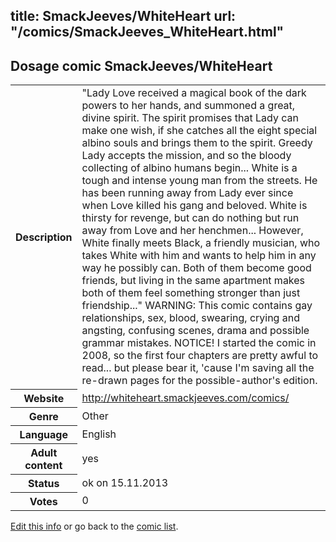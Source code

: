 title: SmackJeeves/WhiteHeart
url: "/comics/SmackJeeves_WhiteHeart.html"
---
Dosage comic SmackJeeves/WhiteHeart
-----------------------------------------

<p id="msg"></p>
<script type="text/javascript">
if (window.location.search === '?edit_info_mail=sent_ok') {
  var elem = document.getElementById("msg");
  elem.innerHTML = 'Edited information sucessfully sent for review, which is usually done daily. Thanks!';
  elem.className = 'ok';
}
</script>
<table class="comicinfo">
<tr>
<th>Description</th><td>&quot;Lady Love received a magical book of the dark powers to her hands, and summoned a great, divine spirit. The spirit promises that Lady can make one wish, if she catches all the eight special albino souls and brings them to the spirit. Greedy Lady accepts the mission, and so the bloody collecting of albino humans begin... White is a tough and intense young man from the streets. He has been running away from Lady ever since when Love killed his gang and beloved. White is thirsty for revenge, but can do nothing but run away from Love and her henchmen... However, White finally meets Black, a friendly musician, who takes White with him and wants to help him in any way he possibly can. Both of them become good friends, but living in the same apartment makes both of them feel something stronger than just friendship...&quot; WARNING: This comic contains gay relationships, sex, blood, swearing, crying and angsting, confusing scenes, drama and possible grammar mistakes. NOTICE! I started the comic in 2008, so the first four chapters are pretty awful to read... but please bear it, 'cause I'm saving all the re-drawn pages for the possible-author's edition.</td>
</tr>
<tr>
<th>Website</th><td><a href="http://whiteheart.smackjeeves.com/comics/">http://whiteheart.smackjeeves.com/comics/</a></td>
</tr>
<tr>
<th>Genre</th><td>Other</td>
</tr>
<tr>
<th>Language</th><td>English</td>
</tr>
<tr>
<th>Adult content</th><td>yes</td>
</tr>
<tr>
<th>Status</th><td>ok on 15.11.2013</td>
</tr>
<tr>
<th>Votes</th><td>0</td>
</tr>
</table>

[Edit this info](SmackJeeves_WhiteHeart_edit.html) or go back to the [comic list](../comic-index.html).
